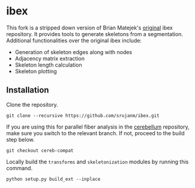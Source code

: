 # ibex

This fork is a stripped down version of Brian Matejek's [original](https://github.com/bmatejek/ibex) ibex repository. It provides tools to generate skeletons from a segmentation. Additional functionalities over the original ibex include:
* Generation of skeleton edges along with nodes
* Adjacency matrix extraction
* Skeleton length calculation
* Skeleton plotting

## Installation

Clone the repository.

```git clone --recursive https://github.com/srujanm/ibex.git```

If you are using this for parallel fiber analysis in the [cerebellum](https://github.com/srujanm/cerebellum.git) repository, make sure you switch to the relevant branch. If not, proceed to the build step below.

```git checkout cereb-compat```

Locally build the `transforms` and `skeletonization` modules by running this command.

```python setup.py build_ext --inplace```